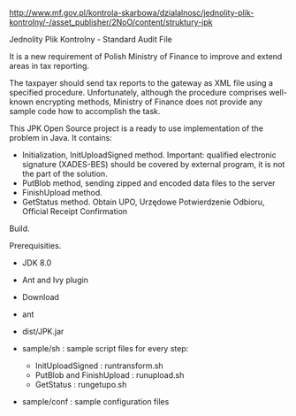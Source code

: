 http://www.mf.gov.pl/kontrola-skarbowa/dzialalnosc/jednolity-plik-kontrolny/-/asset_publisher/2NoO/content/struktury-jpk

Jednolity Plik Kontrolny - Standard Audit File

It is a new requirement of Polish Ministry of Finance to improve and extend areas in tax reporting.

The taxpayer should send tax reports to the gateway as XML file using a specified procedure. Unfortunately, although the procedure comprises well-known encrypting methods, Ministry of Finance does not provide any sample code how to accomplish the task.

This JPK Open Source project is a ready to use implementation of the problem in Java. It contains:
* Initialization, InitUploadSigned method. Important: qualified electronic signature (XADES-BES) should be covered by external program, it is not the part of the solution.
* PutBlob method, sending zipped and encoded data files to the server
* FinishUpload method.
* GetStatus method. Obtain UPO, Urzędowe Potwierdzenie Odbioru, Official Receipt Confirmation

Build.

Prerequisities. 
* JDK 8.0
* Ant and Ivy plugin

* Download 
* ant
* dist/JPK.jar
* sample/sh : sample script files for every step: 
  * InitUploadSigned : runtransform.sh
  * PutBlob and FinishUpload : runupload.sh
  * GetStatus : rungetupo.sh
* sample/conf : sample configuration files



